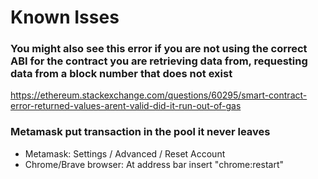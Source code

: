 Known Isses
===

### You might also see this error if you are not using the correct ABI for the contract you are retrieving data from, requesting data from a block number that does not exist

https://ethereum.stackexchange.com/questions/60295/smart-contract-error-returned-values-arent-valid-did-it-run-out-of-gas


### Metamask put transaction in the pool it never leaves

- Metamask: Settings / Advanced / Reset Account
- Chrome/Brave browser: At address bar insert "chrome:restart"